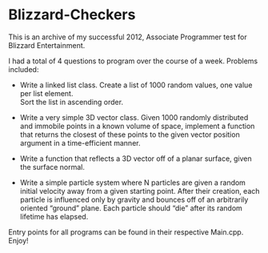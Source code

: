 # Blizzard-Checkers
This is an archive of my successful 2012, Associate Programmer test for Blizzard Entertainment. 

I had a total of 4 questions to program over the course of a week. Problems included:
* Write a linked list class. Create a list of 1000 random values, one value  per list element.  
Sort the list in ascending order.

* Write a very simple 3D vector class. Given 1000 randomly distributed 
and immobile points in a known volume of space, implement a function that returns the 
closest of these points to the given vector position argument in a time-efficient manner.

* Write a function that reflects a 3D vector off of a planar surface, given  the surface normal.

* Write a simple particle system where N particles are given a random initial 
velocity away from a given starting point. After their  creation, each particle is 
influenced only by gravity and bounces off of an arbitrarily oriented “ground” plane. 
Each particle should “die” after its random lifetime has elapsed.

Entry points for all programs can be found in their respective Main.cpp. Enjoy!
